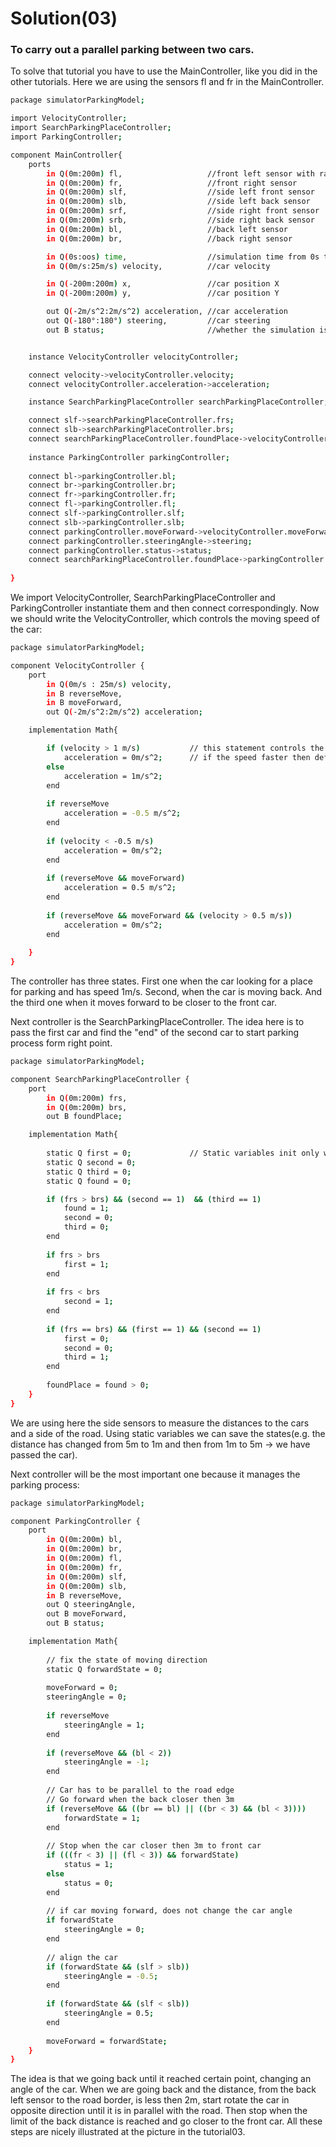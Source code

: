 # Solution(03)

### To carry out a parallel parking between two cars.

To solve that tutorial you have to use the MainController, like you did in the other tutorials. Here we are using the sensors fl and fr in the MainController.

```sh
package simulatorParkingModel;

import VelocityController;
import SearchParkingPlaceController;
import ParkingController;

component MainController{
    ports 
        in Q(0m:200m) fl,                   //front left sensor with range from 0 meters to 200 meters
        in Q(0m:200m) fr,                   //front right sensor
        in Q(0m:200m) slf,                  //side left front sensor
        in Q(0m:200m) slb,                  //side left back sensor
        in Q(0m:200m) srf,                  //side right front sensor
        in Q(0m:200m) srb,                  //side right back sensor
        in Q(0m:200m) bl,                   //back left sensor
        in Q(0m:200m) br,                   //back right sensor

        in Q(0s:oos) time,                  //simulation time from 0s to infinity
        in Q(0m/s:25m/s) velocity,          //car velocity

        in Q(-200m:200m) x,                 //car position X
        in Q(-200m:200m) y,                 //car position Y

        out Q(-2m/s^2:2m/s^2) acceleration, //car acceleration 
        out Q(-180°:180°) steering,         //car steering
        out B status;                       //whether the simulation is still running


    instance VelocityController velocityController;

    connect velocity->velocityController.velocity;
    connect velocityController.acceleration->acceleration;

    instance SearchParkingPlaceController searchParkingPlaceController;

    connect slf->searchParkingPlaceController.frs;
    connect slb->searchParkingPlaceController.brs;
    connect searchParkingPlaceController.foundPlace->velocityController.reverseMove;
    
    instance ParkingController parkingController;
    
    connect bl->parkingController.bl;
    connect br->parkingController.br;
    connect fr->parkingController.fr;
    connect fl->parkingController.fl;
    connect slf->parkingController.slf;
    connect slb->parkingController.slb;
    connect parkingController.moveForward->velocityController.moveForward;
    connect parkingController.steeringAngle->steering;
    connect parkingController.status->status;
    connect searchParkingPlaceController.foundPlace->parkingController.reverseMove;
    
}
```
We import VelocityController, SearchParkingPlaceController and ParkingController instantiate them and then connect correspondingly. 
Now we should write the VelocityController, which controls the moving speed of the car:

```sh
package simulatorParkingModel;

component VelocityController {
	port                                    
		in Q(0m/s : 25m/s) velocity,
		in B reverseMove,
		in B moveForward,
		out Q(-2m/s^2:2m/s^2) acceleration; 

	implementation Math{                    

    	if (velocity > 1 m/s)           // this statement controls the speed of the car
    	    acceleration = 0m/s^2;      // if the speed faster then defined then it have no acceleration
    	else
    		acceleration = 1m/s^2;
        end
        
        if reverseMove
        	acceleration = -0.5 m/s^2;
        end
        
        if (velocity < -0.5 m/s)
        	acceleration = 0m/s^2;
        end
        
        if (reverseMove && moveForward)
            acceleration = 0.5 m/s^2;
        end
        
        if (reverseMove && moveForward && (velocity > 0.5 m/s))
            acceleration = 0m/s^2;
        end
        
	}
}
```

The controller has three states. First one when the car looking for a place for parking and has speed 1m/s. Second, when the car is moving back. And the third one when it moves forward to be closer to the front car.

Next controller is the SearchParkingPlaceController. The idea here is to pass the first car and find the "end" of the second car to start parking process form right point.

```sh
package simulatorParkingModel;

component SearchParkingPlaceController {
    port
        in Q(0m:200m) frs,
        in Q(0m:200m) brs,
        out B foundPlace;

    implementation Math{
        
        static Q first = 0;             // Static variables init only with given value
        static Q second = 0;
        static Q third = 0;
        static Q found = 0;

        if (frs > brs) && (second == 1)  && (third == 1)
            found = 1;
            second = 0;
            third = 0;
        end
        
        if frs > brs
            first = 1;
        end
        
        if frs < brs
            second = 1;
        end
        
        if (frs == brs) && (first == 1) && (second == 1)
            first = 0;
            second = 0;
            third = 1;
        end
        
        foundPlace = found > 0;
    }
}
```

We are using here the side sensors to measure the distances to the cars and a side of the road. Using static variables we can save the states(e.g. the distance has changed from 5m to 1m and then from 1m to 5m -> we have passed the car).

Next controller will be the most important one because it manages the parking process:

```sh
package simulatorParkingModel;

component ParkingController {
    port
        in Q(0m:200m) bl,
        in Q(0m:200m) br,
        in Q(0m:200m) fl,
        in Q(0m:200m) fr,
        in Q(0m:200m) slf,
        in Q(0m:200m) slb,
        in B reverseMove,
        out Q steeringAngle,
        out B moveForward,
        out B status;

    implementation Math{
        
        // fix the state of moving direction
        static Q forwardState = 0;
        
        moveForward = 0;
        steeringAngle = 0;
        
        if reverseMove
            steeringAngle = 1;
        end
        
        if (reverseMove && (bl < 2))
            steeringAngle = -1;
        end
        
        // Car has to be parallel to the road edge
        // Go forward when the back closer then 3m
        if (reverseMove && ((br == bl) || ((br < 3) && (bl < 3))))
            forwardState = 1;
        end
        
        // Stop when the car closer then 3m to front car
        if (((fr < 3) || (fl < 3)) && forwardState)
            status = 1;
        else
            status = 0;
        end
        
        // if car moving forward, does not change the car angle
        if forwardState
            steeringAngle = 0;
        end
        
        // align the car
        if (forwardState && (slf > slb))
            steeringAngle = -0.5;
        end
        
        if (forwardState && (slf < slb))
            steeringAngle = 0.5;
        end
        
        moveForward = forwardState;
    }
}
```
The idea is that we going back until it reached certain point, changing an angle of the car. When we are going back and the distance, from the back left sensor to the road border, is less then 2m, start rotate the car in opposite direction until it is in parallel with the road. Then stop when the limit of the back distance is reached and go closer to the front car. All these steps are nicely illustrated at the picture in the tutorial03.